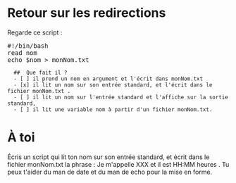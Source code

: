 # Retour sur les redirections


Regarde ce script :

<pre>
#!/bin/bash
read nom
echo $nom > monNom.txt
</pre>

```{quizdown} 
  ##  Que fait il ? 
  - [ ] il prend un nom en argument et l'écrit dans monNom.txt
  - [x] il lit un nom sur son entrée standard, et l'écrit dans le fichier monNom.txt .
  - [ ] il lit un nom sur l'entrée standard et l'affiche sur la sortie standard,
  - [ ] il lit une variable nom à partir d'un fichier monNom.txt.
```


# À toi

Écris un script qui lit ton nom sur son entrée standard, et écrit dans le fichier monNom.txt la phrase : Je m'appelle XXX et il est HH:MM heures . Tu peux t'aider du man de date et du man de echo pour la mise en forme.
